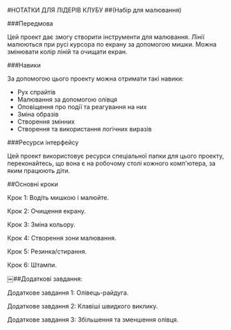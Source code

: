 #НОТАТКИ ДЛЯ ЛІДЕРІВ КЛУБУ
##(Набір для малювання)

###Передмова

Цей проект дає змогу створити інструменти для малювання.  Лінії малюються при русі курсора по екрану за допомогою мишки.  Можна змінювати колір ліній та очищати екран.

###Навики

За допомогою цього проекту можна отримати такі навики: 

* Рух спрайтів      
* Малювання за допомогою олівця 
* Оповіщення про події та реагування на них 
* Зміна образів 
* Створення змінних 
* Створення та використання логічних виразів

###Ресурси інтерфейсу

Цей проект використовує ресурси спеціальної папки для цього проекту, переконайтесь, що вона є на робочому столі кожного комп'ютера, за яким працюють діти.

##Основні кроки

Крок 1: Водіть мишкою і малюйте. 

Крок 2: Очищення екрану.

Крок 3: Зміна кольору.

Крок 4: Створення зони малювання. 

Крок 5: Резинка/стирання. 

Крок 6: Штампи.  


￼##Додаткові завдання:

Додаткове завдання 1: Олівець-райдуга. 

Додаткове завдання 2: Клавіші швидкого виклику. 

Додаткове завдання 3: Збільшення та зменшення олівця.
